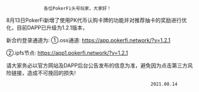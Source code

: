                   各位PokerFi头号玩家，大家好！

8月13日PokerFi新增了使用PK代币认购卡牌的功能并对推荐抽卡的奖励进行优化，目前DAPP已升级为1.2.1版本，

新合约登录通道为:
①.oss通道:
https://app.pokerfi.network/?v=1.2.1

②.ipfs节点:
https://app1.pokerfi.network/?v=1.2.1

请大家务必以官方网站及DAPP后台公告发布的信息为准，避免因为点击第三方风险链接，造成不可挽回的损失!

                                                          2021.08.14
